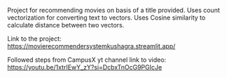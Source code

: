 Project for recommending movies on basis of a title provided.
Uses count vectorization for converting text to vectors.
Uses Cosine similarity to calculate distance between two vectors.

Link to the project: https://movierecommendersystemkushagra.streamlit.app/

Followed steps from CampusX yt channel
link to video: https://youtu.be/1xtrIEwY_zY?si=DcbxTnOcG9PGIcJe
